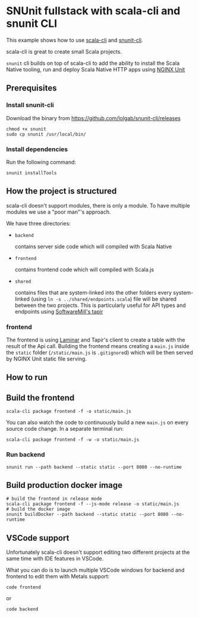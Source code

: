 # SNUnit fullstack with scala-cli and snunit CLI

This example shows how to use [scala-cli](https://scala-cli.virtuslab.org/) and [snunit-cli](https://github.com/lolgab/snunit-cli).

scala-cli is great to create small Scala projects.

`snunit` cli builds on top of scala-cli to add the ability to install the Scala Native tooling, run and deploy Scala Native HTTP apps using [NGINX Unit](https://unit.nginx.org/)

## Prerequisites

### Install snunit-cli

Download the binary from https://github.com/lolgab/snunit-cli/releases

```
chmod +x snunit
sudo cp snunit /usr/local/bin/
```

### Install dependencies

Run the following command:

```
snunit installTools
```

## How the project is structured

scala-cli doesn't support modules, there is only a module.
To have multiple modules we use a "poor man"'s approach.

We have three directories:
- `backend`
  
  contains server side code which will compiled with Scala Native
- `frontend`
  
  contains frontend code which will compiled with Scala.js
- `shared`
  
  contains files that are system-linked into the other folders
  every system-linked (using `ln -s ../shared/endpoints.scala`)
  file will be shared between the two projects.
  This is particularly useful for API types and endpoints using [SoftwareMill's tapir](https://tapir.softwaremill.com/en/latest/)

### frontend

The frontend is using [Laminar](https://laminar.dev/) and Tapir's client to create a table with the result of the Api call.
Building the frontend means creating a `main.js` inside the `static` folder
(`/static/main.js` is `.gitignore`d) which will be then served by NGINX Unit static file serving.

## How to run


## Build the frontend

```
scala-cli package frontend -f -o static/main.js
```

You can also watch the code to continuously build a new `main.js`
on every source code change.
In a separate terminal run:

```
scala-cli package frontend -f -w -o static/main.js
```

### Run backend

```
snunit run --path backend --static static --port 8080 --no-runtime
```

## Build production docker image

```
# build the frontend in release mode
scala-cli package frontend -f --js-mode release -o static/main.js
# build the docker image
snunit buildDocker --path backend --static static --port 8080 --no-runtime
```

## VSCode support

Unfortunately scala-cli doesn't support editing two different projects
at the same time with IDE features in VSCode.

What you can do is to launch multiple VSCode windows for backend and frontend
to edit them with Metals support:

```
code frontend
```

or

```
code backend
```
